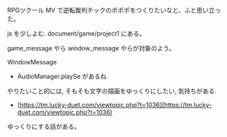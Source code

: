 RPGツクール MV で逆転裁判チックのポポポをつくりたいなと、ふと思い立った。

js を少しよむ. document/game/project1 にある。

game_message やら window_message やらが対象のよう。

WindowMessage
- AudioManager.playSe があるね

やりたいこと的には, そもそも文字の描画をゆっくりにしたい, 気持ちがある.

- [https://tm.lucky-duet.com/viewtopic.php?t=1036](https://tm.lucky-duet.com/viewtopic.php?t=1036)

ゆっくりにする話がある。
